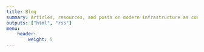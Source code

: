 ```yaml
---
title: Blog
summary: Articles, resources, and posts on modern infrastructure as code best practices.
outputs: ["html", "rss"]
menu:
    header:
        weight: 5
---
```

